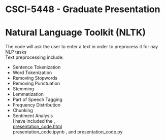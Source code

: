 # CSCI-5448 - Graduate Presentation 
# Natural Language Toolkit (NLTK)<br/>
The code will ask the user to enter a text in order to preprocess it for nay NLP tasks<br/>
Text preprocessing include:<br/>
- Sentence Tokenization
- Word Tokenization
- Removing Stopwords
- Removing Punctuation
- Stemming
- Lemmatization
- Part of Speech Tagging
- Frequency Distribution
- Chunking
- Sentiment Analysis<br/>
I have included the ,<br/>
[presentation_code.html](file:///Users/maramkurdi/Desktop/presentation_code.html)<br/>
 presentation_code.ipynb , and presentation_code.py
